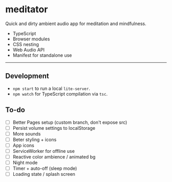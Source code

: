 # meditator

Quick and dirty ambient audio app for meditation and mindfulness.

- TypeScript
- Browser modules
- CSS nesting
- Web Audio API
- Manifest for standalone use

---

## Development

- `npm start` to run a local `lite-server`.
- `npm watch` for TypeScript compilation via `tsc`.

## To-do

- [ ] Better Pages setup (custom branch, don't expose src)
- [ ] Persist volume settings to localStorage
- [ ] More sounds
- [ ] Beter styling + icons
- [ ] App icons
- [ ] ServiceWorker for offline use
- [ ] Reactive color ambience / animated bg
- [ ] Night mode
- [ ] Timer + auto-off (sleep mode)
- [ ] Loading state / splash screen
